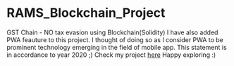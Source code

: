 # RAMS_Blockchain_Project
GST Chain - NO tax evasion using Blockchain(Solidity)
I have also added PWA feauture to this project. I thought of doing so as I consider PWA to be prominent technology emerging in the field of mobile app. This statement is in accordance to year 2020 ;)
Check my project [here](https://divyansh66.github.io/blockchain_project_gst/Frontend/index.html) Happy exploring :)

